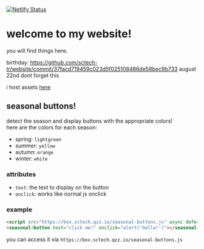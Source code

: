 [![Netlify Status](https://api.netlify.com/api/v1/badges/88572910-6baf-469b-8531-09f49cc7dbe2/deploy-status)](https://app.netlify.com/sites/sctech/deploys)
# welcome to my website!
you will find things here.

birthday: https://github.com/sctech-tr/website/commit/37facd719459c023d5f025108486de58bec9b733 august 22nd dont forget this

i host assets <a href="https://github.com/sctech-tr/box">here</a>
## seasonal buttons!
detect the season and display buttons with the appropriate colors!  
here are the colors for each season:
- spring: `lightgreen`
- summer: `yellow`
- autumn: `orange`
- winter: `white`
### attributes
- `text`: the text to display on the button
- `onclick`: works like normal js onclick
### example
```html
<script src="https://box.sctech.qzz.io/seasonal-buttons.js" async defer></script>
<seasonal-button text="click me!" onclick="alert('hello!')"></seasonal-button>
```
you can access it via `https://box.sctech.qzz.io/seasonal-buttons.js`
